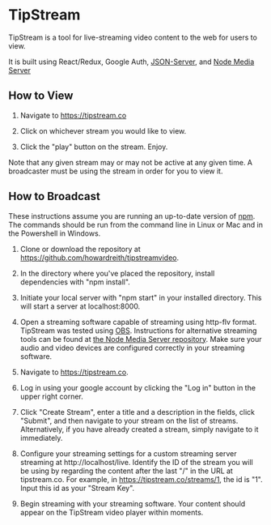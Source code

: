 # TipStream

TipStream is a tool for live-streaming video content to the web for users to view.

It is built using React/Redux, Google Auth, [JSON-Server](https://www.npmjs.com/package/json-server), and [Node Media Server](https://github.com/illuspas/Node-Media-Server)

## How to View

1. Navigate to https://tipstream.co

2. Click on whichever stream you would like to view.

3. Click the "play" button on the stream. Enjoy.

Note that any given stream may or may not be active at any given time. A broadcaster must be using the stream in order for you to view it.

## How to Broadcast

These instructions assume you are running an up-to-date version of [npm](https://www.npmjs.com/get-npm). The commands should be run from the command line in Linux or Mac and in the Powershell in Windows.

1. Clone or download the repository at https://github.com/howardreith/tipstreamvideo.

2. In the directory where you've placed the repository, install dependencies with "npm install".

3. Initiate your local server with "npm start" in your installed directory. This will start a server at localhost:8000.

4. Open a streaming software capable of streaming using http-flv format. TipStream was tested using [OBS](https://obsproject.com/). Instructions for alternative streaming tools can be found at [the Node Media Server repository](https://www.npmjs.com/package/node-media-server). Make sure your audio and video devices are configured correctly in your streaming software.

5. Navigate to https://tipstream.co.

6. Log in using your google account by clicking the "Log in" button in the upper right corner.

7. Click "Create Stream", enter a title and a description in the fields, click "Submit", and then navigate to your stream on the list of streams. Alternatively, if you have already created a stream, simply navigate to it immediately.

8. Configure your streaming settings for a custom streaming server streaming at http://localhost/live. Identify the ID of the stream you will be using by regarding the content after the last "/" in the URL at tipstream.co. For example, in https://tipstream.co/streams/1, the id is "1". Input this id as your "Stream Key".

9. Begin streaming with your streaming software. Your content should appear on the TipStream video player within moments.
